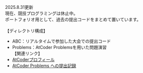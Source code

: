 2025.8.31更新\
現在、競技プログラミングは休止中。\
ポートフォリオ用として、過去の提出コードをまとめて置いています。\
 \
【ディレクトリ構成】
- ABC：リアルタイムで参加した大会での提出コード
- Problems：AtCoder Problemsを用いた問題演習
 \
【関連リンク】
- [AtCoderプロフィール](https://atcoder.jp/users/shokohs)
- [AtCoder Problems への提出記録](https://kenkoooo.com/atcoder/#/user/shokohs?userPageTab=Submissions)
